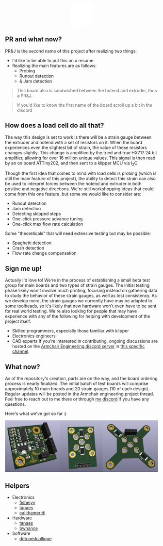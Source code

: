 <p align="center">
    <picture>
        <source media="(prefers-color-scheme: dark)" srcset="./images/dark.svg" | width=300>
        <source media="(prefers-color-scheme: light)" srcset="./images/light.svg" | width=300>
        <img alt="sammich" src="./images/dark.svg">
    </picture>
</p>

## PR and what now?
PR&J is the second name of this project after realizing two things:
- I'd like to be able to put this on a resume.
- Realizing the main features are as follows:
    - Probing
    - Runout detection
    - & Jam detection
> This board also is sandwiched between the hotend and extruder, thus a PR&J.

> If you'd like to know the first name of the board scroll up a bit in the discord

## How does a load cell do all that?
The way this design is set to work is there will be a strain gauge between the extruder and hotend with a set of resistors on it.
When the board experiences even the slightest bit of strain, the value of these resistors changes slightly.
This change is amplified by the tried and true HX717 24 bit amplifier, allowing for over 16 million unique values.
This signal is then read by an on board ATTiny202, and then sent to a klipper MCU via I<sub>2</sub>C.

Though the first idea that comes to mind with load cells is probing (which is still the main feature of this project), the ability to detect this strain can also be used to interpret forces between the hotend and extruder in both positive and negative directions.
We're still workshopping ideas that could come from this one feature, but some we would like to consider are:
- Runout detection
- Jam detection
- Detecting skipped steps
- One-click pressure advance tuning
- One-click max flow rate calculation

Some "theoreticals" that will need extensive testing but may be possible:
- Spaghetti detection
- Crash detection
- Flow rate change compensation

## Sign me up!
Actually I'd love to!
We're in the process of establishing a small beta test group for main boards and two types of strain gauges. The initial testing phase likely won't involve much printing, focusing instead on gathering data to study the behavior of these strain gauges, as well as test consistency.
As we develop more, the strain gauges we currently have may be adapted to some toolheads, so it's likely that new hardware won't even have to be sent for real world testing.
We're also looking for people that may have experience with any of the following for helping with development of the project itself.
- Skilled programmers, especially those familiar with klipper
- Electronics engineers
- CAD experts
If you're interested in contributing, ongoing discussions are hosted on the [Armchair Engineering discord server](https://discord.gg/armchairengineeringsux) in [this specific channel](https://discord.com/channels/1029426383614648421/1141480604844703745).

## What now?
As of the repository's creation, parts are on the way, and the board ordering process is nearly finalized. The initial batch of test boards will comprise approximately 10 main boards and 20 strain gauges (10 of each design).
Regular updates will be posted in the Armchair engineering project thread. Feel free to reach out to me there or through [my discord](https://discord.com/users/96435324275658752) if you have any questions.

Here's what we've got so far :)

<picture>
  <source srcset="./images/boards.png">
  <img alt="sammich" src="./images/boards.png">
</picture>

## Helpers
- Electronics
    - [fisheiyy](https://github.com/fisheiyy)
    - [tanaes](https://github.com/tanaes)
    - [calithameridi](http://github.com/calithameridi/)
- Hardware
    - [tanaes](https://github.com/tanaes)
    - [bwnance](https://github.com/bwnance)
- Software
    - [detunedcalliope](https://github.com/detunedcalliope)
